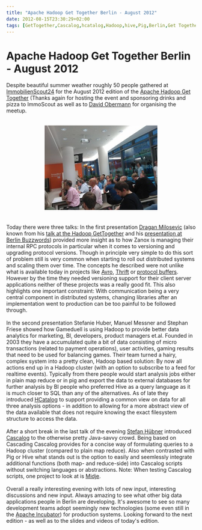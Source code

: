 ```yaml
---
title: "Apache Hadoop Get Together Berlin - August 2012"
date: 2012-08-15T23:30:29+02:00
tags: [GetTogether,Cascalog,hcatalog,Hadoop,hive,Pig,Berlin,Get Together,]
---
```


# Apache Hadoop Get Together Berlin - August 2012


Despite beautiful summer weather roughly 50 people gathered at <a 
href="http://www.immobilienscout24.de">ImmobilienScout24</a> for the August 2012 edition of the <a 
href="http://www.xing.com/net/informationretrieval">Apache Hadoop Get Together</a> (Thanks again for hosting the event 
and sponsoring drinks and pizza to ImmoScout as well as to <a 
href="http://www.linkedin.com/profile/view?id=9861942">David Obermann</a> for organising the 
meetup.<br><br><center><img src="/hgt_2012.jpg"/></center><br><br>Today there 
were three talks: In the first presentation <a href="http://www.linkedin.com/in/draganmilosevic">Dragan Milosevic</a> 
(also known from his <a href="http://vimeo.com/10201534">talk at the Hadoop GetTogether</a> and his <a 
href="http://vimeo.com/43808511">presentation at Berlin Buzzwords</a>) provided more insight as to how Zanox is 
managing their internal RPC protocols in particular when it comes to versioning and upgrading protocol versions. Though 
in principle very simple to do this sort of problem still is very common when starting to roll out distributed systems 
and scaling them over time. The concepts he described were not unlike what is available today in projects like <a 
href="http://avro.apache.org">Avro</a>, <a href="http://thrift.apache.org/">Thrift</a> or <a 
href="http://code.google.com/p/protobuf/">protocol buffers</a>. However by the time they needed versioning support for 
their client server applications neither of these projects was a really good fit. This also highlights one important 
constraint: With communication being a very central component in distributed systems, changing libraries after an 
implementation went to production can be too painful to be followed through.<br><br>In the second presentation Stefanie 
Huber, Manuel Messner and Stephan Friese showed how Gameduell is using Hadoop to provide better data analytics for 
marketing, BI, developers, product managers et.al. Founded in 2003 they have a accumulated quite a bit of data 
consisting of micro transactions (related to payment operations), user activities, gaming results that need to be used 
for balancing games. Their team turned a hairy, complex system into a pretty clean, Hadoop based solution: By now all 
actions end up in a Hadoop cluster (with an option to subscribe to a feed for realtime events). Typically from there 
people would start analysis jobs either in plain map reduce or in pig and export the data to external databases for 
further analysis by BI people who preferred Hive as a query language as it is much closer to SQL than any of the 
alternatives. As of late they introduced <a href="http://incubator.apache.org/hcatalog">HCatalog</a> to support 
providing a common view on data for all three analysis options - in addition to allowing for a more abstract view of 
the data available that does not require knowing the exact filesystem structure to access the data.<br><br>After a 
short break in the last talk of the evening <a href="https://github.com/sthuebner">Stefan Hübner</a> introduced <a 
href="https://github.com/nathanmarz/cascalog/">Cascalog</a> to the otherwise pretty Java-savvy crowd. Being based on 
Cascading Cascalog provides for a concise way of formulating queries to a Hadoop cluster (compared to plain map 
reduce). Also when contrasted with Pig or Hive what stands out is the option to easily and seemlessly integrate 
additional functions (both map- and reduce-side) into Cascalog scripts without switching languages or abstractions. 
Note: When testing Cascalog scripts, one project to look at is <a 
href="https://github.com/sritchie/midje-cascalog">Midje</a>. <br><br>Overall a really interesting evening with lots of 
new input, interesting discussions and new input. Always amazing to see what other big data applications people in 
Berlin are developing. It's awesome to see so many development teams adopt seemingly new technologies (some even still 
in the <a href="http://incubator.apache.org">Apache Incubator</a>) for production systems. Looking forward to the next 
edition - as well as to the slides and videos of today's edition.
